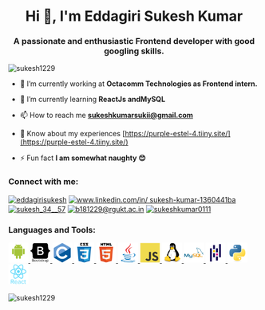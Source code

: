 
<html lang="en">
<head>
    <title>Sukesh</title>
</head>
<body>
    <h1 align="center">Hi 👋, I'm Eddagiri Sukesh Kumar</h1>
<h3 align="center">A passionate and enthusiastic Frontend developer with good googling skills.</h3>

<p align="left"> <img src="https://komarev.com/ghpvc/?username=sukesh1229&label=Profile%20views&color=0e75b6&style=flat" alt="sukesh1229" /> </p>

- 🔭 I’m currently working at **Octacomm Technologies as Frontend intern.**

- 🌱 I’m currently learning **ReactJs andMySQL**

- 📫 How to reach me **sukeshkumarsukii@gmail.com**

- 📄 Know about my experiences [https://purple-estel-4.tiiny.site/](https://purple-estel-4.tiiny.site/)

- ⚡ Fun fact **I am somewhat naughty 😊**

<h3 align="left">Connect with me:</h3>
<p align="left">
<a href="https://twitter.com/eddagirisukesh" target="blank"><img align="center" src="https://raw.githubusercontent.com/rahuldkjain/github-profile-readme-generator/master/src/images/icons/Social/twitter.svg" alt="eddagirisukesh" height="30" width="40" /></a>
<a href="https://linkedin.com/in/www.linkedin.com/in/ sukesh-kumar-1360441ba" target="blank"><img align="center" src="https://raw.githubusercontent.com/rahuldkjain/github-profile-readme-generator/master/src/images/icons/Social/linked-in-alt.svg" alt="www.linkedin.com/in/ sukesh-kumar-1360441ba" height="30" width="40" /></a>
<a href="https://instagram.com/sukesh_34__57" target="blank"><img align="center" src="https://raw.githubusercontent.com/rahuldkjain/github-profile-readme-generator/master/src/images/icons/Social/instagram.svg" alt="sukesh_34__57" height="30" width="40" /></a>
<a href="https://www.codechef.com/users/b181229@rgukt.ac.in" target="blank"><img align="center" src="https://cdn.jsdelivr.net/npm/simple-icons@3.1.0/icons/codechef.svg" alt="b181229@rgukt.ac.in" height="30" width="40" /></a>
<a href="https://auth.geeksforgeeks.org/user/sukeshkumar0111" target="blank"><img align="center" src="https://raw.githubusercontent.com/rahuldkjain/github-profile-readme-generator/master/src/images/icons/Social/geeks-for-geeks.svg" alt="sukeshkumar0111" height="30" width="40" /></a>
</p>

<h3 align="left">Languages and Tools:</h3>
<p align="left"> <a href="https://developer.android.com" target="_blank" rel="noreferrer"> <img src="https://raw.githubusercontent.com/devicons/devicon/master/icons/android/android-original-wordmark.svg" alt="android" width="40" height="40"/> </a> <a href="https://getbootstrap.com" target="_blank" rel="noreferrer"> <img src="https://raw.githubusercontent.com/devicons/devicon/master/icons/bootstrap/bootstrap-plain-wordmark.svg" alt="bootstrap" width="40" height="40"/> </a> <a href="https://www.cprogramming.com/" target="_blank" rel="noreferrer"> <img src="https://raw.githubusercontent.com/devicons/devicon/master/icons/c/c-original.svg" alt="c" width="40" height="40"/> </a> <a href="https://www.w3schools.com/css/" target="_blank" rel="noreferrer"> <img src="https://raw.githubusercontent.com/devicons/devicon/master/icons/css3/css3-original-wordmark.svg" alt="css3" width="40" height="40"/> </a> <a href="https://www.w3.org/html/" target="_blank" rel="noreferrer"> <img src="https://raw.githubusercontent.com/devicons/devicon/master/icons/html5/html5-original-wordmark.svg" alt="html5" width="40" height="40"/> </a> <a href="https://www.java.com" target="_blank" rel="noreferrer"> <img src="https://raw.githubusercontent.com/devicons/devicon/master/icons/java/java-original.svg" alt="java" width="40" height="40"/> </a> <a href="https://developer.mozilla.org/en-US/docs/Web/JavaScript" target="_blank" rel="noreferrer"> <img src="https://raw.githubusercontent.com/devicons/devicon/master/icons/javascript/javascript-original.svg" alt="javascript" width="40" height="40"/> </a> <a href="https://www.linux.org/" target="_blank" rel="noreferrer"> <img src="https://raw.githubusercontent.com/devicons/devicon/master/icons/linux/linux-original.svg" alt="linux" width="40" height="40"/> </a> <a href="https://www.mysql.com/" target="_blank" rel="noreferrer"> <img src="https://raw.githubusercontent.com/devicons/devicon/master/icons/mysql/mysql-original-wordmark.svg" alt="mysql" width="40" height="40"/> </a> <a href="https://pandas.pydata.org/" target="_blank" rel="noreferrer"> <img src="https://raw.githubusercontent.com/devicons/devicon/2ae2a900d2f041da66e950e4d48052658d850630/icons/pandas/pandas-original.svg" alt="pandas" width="40" height="40"/> </a> <a href="https://www.python.org" target="_blank" rel="noreferrer"> <img src="https://raw.githubusercontent.com/devicons/devicon/master/icons/python/python-original.svg" alt="python" width="40" height="40"/> </a> <a href="https://reactjs.org/" target="_blank" rel="noreferrer"> <img src="https://raw.githubusercontent.com/devicons/devicon/master/icons/react/react-original-wordmark.svg" alt="react" width="40" height="40"/> </a> </p>

<p><img align="center" src="https://github-readme-stats.vercel.app/api/top-langs?username=sukesh1229&show_icons=true&locale=en&layout=compact" alt="sukesh1229" /></p>


</body>
</html>
